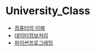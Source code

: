 # University_Class

- [컴퓨터의 이해](./컴퓨터의%20이해/READEME.md)
- [데이터정보처리](./데이터정보처리/READEME.md)
- [파이썬프로그래밍](./파이썬프로그래밍/READEME.md)